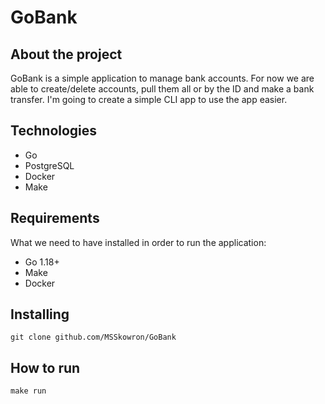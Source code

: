 # GoBank

## About the project

GoBank is a simple application to manage bank accounts. For now we are able to create/delete accounts, pull them all or by the ID and make a bank transfer. I'm going to create a simple CLI app to use the app easier.

## Technologies

- Go
- PostgreSQL
- Docker
- Make

## Requirements

What we need to have installed in order to run the application:

- Go 1.18+
- Make
- Docker

## Installing

`git clone github.com/MSSkowron/GoBank`

## How to run

`make run`
